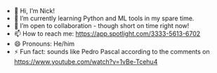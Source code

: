 - 👋 Hi, I’m Nick!
- 🌱 I’m currently learning Python and ML tools in my spare time.
- 💞️ I’m open to collaboration - though short on time right now!
- 📫 How to reach me: https://app.spotlight.com/3333-5613-6702
- 😄 Pronouns: He/him
- ⚡ Fun fact: sounds like Pedro Pascal according to the comments on https://www.youtube.com/watch?v=1vBe-Tcehu4

<!---
newmaldenite/newmaldenite is a ✨ special ✨ repository because its `README.md` (this file) appears on your GitHub profile.
You can click the Preview link to take a look at your changes.
--->
